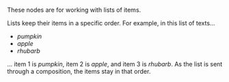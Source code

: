 These nodes are for working with lists of items. 

Lists keep their items in a specific order. For example, in this list of texts... 

   - *pumpkin*
   - *apple*
   - *rhubarb*

... item 1 is *pumpkin*, item 2 is *apple*, and item 3 is *rhubarb*. As the list is sent through a composition, the items stay in that order. 
